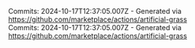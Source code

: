 Commits: 2024-10-17T12:37:05.007Z - Generated via https://github.com/marketplace/actions/artificial-grass
<br>
Commits: 2024-10-17T12:37:05.007Z - Generated via https://github.com/marketplace/actions/artificial-grass
<br>
